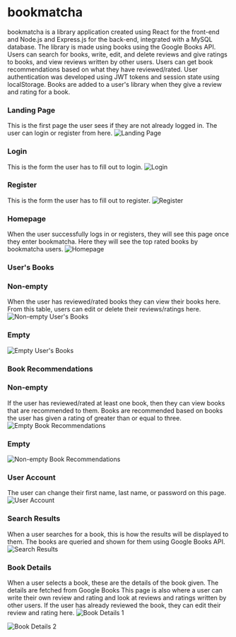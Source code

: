 # bookmatcha

bookmatcha is a library application created using React for the front-end and Node.js and Express.js for the back-end, integrated with a MySQL database.
The library is made using books using the Google Books API. Users can search for books, write, edit, and delete reviews and give ratings to books, and view reviews written by other users. Users can get book recommendations based on what they have reviewed/rated.
User authentication was developed using JWT tokens and session state using localStorage. Books are added to a user's library when they give a review and rating for a book.

### Landing Page
This is the first page the user sees if they are not already logged in.
The user can login or register from here.
![Landing Page](Images/landingpage.png)

### Login
This is the form the user has to fill out to login.
![Login](Images/login.png)

### Register
This is the form the user has to fill out to register.
![Register](Images/register.png)

### Homepage 
When the user successfully logs in or registers, they will see this page once they enter bookmatcha.
Here they will see the top rated books by bookmatcha users.
![Homepage](Images/homepage.png)

### User's Books 
### Non-empty
When the user has reviewed/rated books they can view their books here.
From this table, users can edit or delete their reviews/ratings here.
![Non-empty User's Books](Images/nonemptyuserbooks.png)
### Empty
![Empty User's Books](Images/emptyuserbooks.png)

### Book Recommendations
### Non-empty 
If the user has reviewed/rated at least one book, then they can view books that are recommended to them.
Books are recommended based on books the user has given a rating of greater than or equal to three.
![Empty Book Recommendations](Images/nonemptybookrecommendations.png)
### Empty
![Non-empty Book Recommendations](Images/emptybookrecommendations.png)

### User Account
The user can change their first name, last name, or password on this page.
![User Account](Images/useraccount.png)

### Search Results
When a user searches for a book, this is how the results will be displayed to them.
The books are queried and shown for them using Google Books API.
![Search Results](Images/searchresults.png)

### Book Details
When a user selects a book, these are the details of the book given. The details are fetched from Google Books This page is also where a user can write their own review and rating and look at reviews and ratings written by other users. If the user has already reviewed the book, they can edit their review and rating here.
![Book Details 1](Images/bookdetails1.png)

![Book Details 2](Images/bookdetails2.png)
